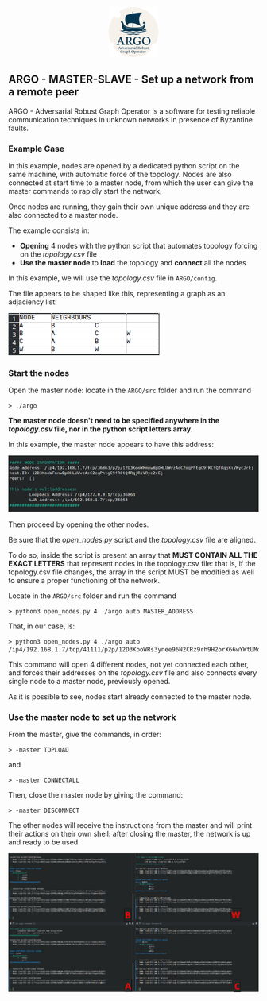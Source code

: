 <p align="center">
  <img src="https://github.com/PanK0/ARGO/blob/main/pictures/ARGO.png?raw=true" alt="ARGO_logo"
    width="20%">
</p>

## ARGO - MASTER-SLAVE - Set up a network from a remote peer

ARGO - Adversarial Robust Graph Operator is a software for testing reliable communication techniques in unknown networks in presence of Byzantine faults. 

### Example Case

In this example, nodes are opened by a dedicated python script on the same machine, with automatic force of the topology. Nodes are also connected at start time to a master node, from which the user can give the master commands to rapidly start the network.

Once nodes are running, they gain their own unique address and they are also connected to a master node.

The example consists in:

- **Opening** 4 nodes with the python script that automates topology forcing on the *topology.csv* file
- **Use the master node** to **load** the topology and **connect** all the nodes

In this example, we will use the *topology.csv* file in `ARGO/config`.

The file appears to be shaped like this, representing a graph as an adjaciency list:

![topology.csv](https://github.com/PanK0/ARGO/blob/main/pictures/topology.png?raw=true)

### Start the nodes

Open the master node: locate in the `ARGO/src` folder and run the command

```
> ./argo
```

**The master node doesn't need to be specified anywhere in the *topology.csv* file, nor in the python script letters array.**

In this example, the master node appears to have this address:

![master node](https://github.com/PanK0/ARGO/blob/main/pictures/ex_masterslave_master.png?raw=true)


Then proceed by opening the other nodes.

Be sure that the *open_nodes.py* script and the *topology.csv* file are aligned.

To do so, inside the script is present an array that **MUST CONTAIN ALL THE EXACT LETTERS** that represent nodes in the topology.csv file: that is, if the topology.csv file changes, the array in the script MUST be modified as well to ensure a proper functioning of the network.

Locate in the `ARGO/src` folder and run the command

```
> python3 open_nodes.py 4 ./argo auto MASTER_ADDRESS
```

That, in our case, is:

```
> python3 open_nodes.py 4 ./argo auto /ip4/192.168.1.7/tcp/41111/p2p/12D3KooWRs3ynee96N2CRz9rh9H2orX66wYWtUMqwcRDDmBq74Pk
```

This command will open 4 different nodes, not yet connected each other, and forces their addresses on the *topology.csv* file and also connects every single node to a master node, previously opened. 

As it is possible to see, nodes start already connected to the master node.

### Use the master node to set up the network

From the master, give the commands, in order:

```
> -master TOPLOAD
```

and

```
> -master CONNECTALL
```

Then, close the master node by giving the command:

```
> -master DISCONNECT
```

The other nodes will receive the instructions from the master and will print their actions on their own shell: after closing the master, the network is up and ready to be used.

![subordinate nodes](https://github.com/PanK0/ARGO/blob/main/pictures/ex_masterslave_subordinates.png?raw=true)
